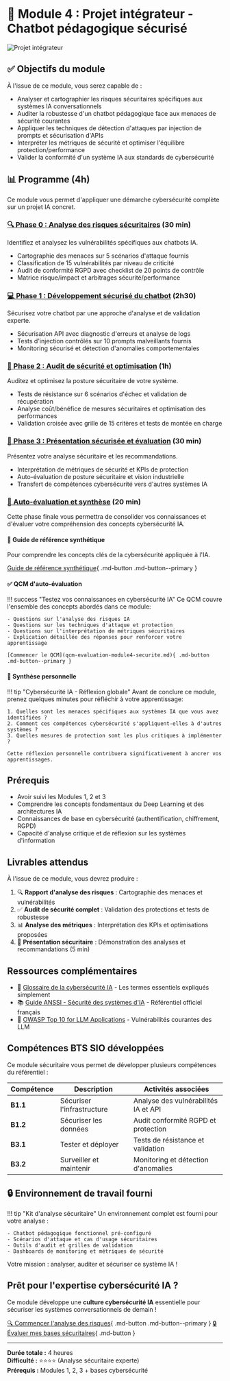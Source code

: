 # 🧠 Module 4 : Projet intégrateur - Chatbot pédagogique sécurisé

![Projet intégrateur](../images/banner-chatbot-pedagogique-securise.svg)

## ✅ Objectifs du module

À l'issue de ce module, vous serez capable de :

- Analyser et cartographier les risques sécuritaires spécifiques aux systèmes IA conversationnels
- Auditer la robustesse d'un chatbot pédagogique face aux menaces de sécurité courantes
- Appliquer les techniques de détection d'attaques par injection de prompts et sécurisation d'APIs
- Interpréter les métriques de sécurité et optimiser l'équilibre protection/performance
- Valider la conformité d'un système IA aux standards de cybersécurité

## 📊 Programme (4h)

Ce module vous permet d'appliquer une démarche cybersécurité complète sur un projet IA concret.

### [🔍 Phase 0 : Analyse des risques sécuritaires](phases/phase0-analyse-risques.md) (30 min)

Identifiez et analysez les vulnérabilités spécifiques aux chatbots IA.

- Cartographie des menaces sur 5 scénarios d'attaque fournis
- Classification de 15 vulnérabilités par niveau de criticité
- Audit de conformité RGPD avec checklist de 20 points de contrôle
- Matrice risque/impact et arbitrages sécurité/performance

### [💻 Phase 1 : Développement sécurisé du chatbot](phases/phase1-developpement-securise.md) (2h30)

Sécurisez votre chatbot par une approche d'analyse et de validation experte.

- Sécurisation API avec diagnostic d'erreurs et analyse de logs
- Tests d'injection contrôlés sur 10 prompts malveillants fournis
- Monitoring sécurisé et détection d'anomalies comportementales

### [🔧 Phase 2 : Audit de sécurité et optimisation](phases/phase2-audit-securite.md) (1h)

Auditez et optimisez la posture sécuritaire de votre système.

- Tests de résistance sur 6 scénarios d'échec et validation de récupération
- Analyse coût/bénéfice de mesures sécuritaires et optimisation des performances
- Validation croisée avec grille de 15 critères et tests de montée en charge

### [🎤 Phase 3 : Présentation sécurisée et évaluation](phases/phase3-presentation-securisee.md) (30 min)

Présentez votre analyse sécuritaire et les recommandations.

- Interprétation de métriques de sécurité et KPIs de protection
- Auto-évaluation de posture sécuritaire et vision industrielle
- Transfert de compétences cybersécurité vers d'autres systèmes IA

### [📝 Auto-évaluation et synthèse](qcm-evaluation-module4-securite.md) (20 min)

Cette phase finale vous permettra de consolider vos connaissances et d'évaluer votre compréhension des concepts cybersécurité IA.

#### 🧠 Guide de référence synthétique

Pour comprendre les concepts clés de la cybersécurité appliquée à l'IA.

[Guide de référence synthétique](ressources/synthese-module4.md){ .md-button .md-button--primary }

#### ✅ QCM d'auto-évaluation

!!! success "Testez vos connaissances en cybersécurité IA"
    Ce QCM couvre l'ensemble des concepts abordés dans ce module:
    
    - Questions sur l'analyse des risques IA
    - Questions sur les techniques d'attaque et protection
    - Questions sur l'interprétation de métriques sécuritaires
    - Explication détaillée des réponses pour renforcer votre apprentissage
    
    [Commencer le QCM](qcm-evaluation-module4-securite.md){ .md-button .md-button--primary }

#### 📝 Synthèse personnelle

!!! tip "Cybersécurité IA - Réflexion globale"
    Avant de conclure ce module, prenez quelques minutes pour réfléchir à votre apprentissage:
    
    1. Quelles sont les menaces spécifiques aux systèmes IA que vous avez identifiées ?
    2. Comment ces compétences cybersécurité s'appliquent-elles à d'autres systèmes ?
    3. Quelles mesures de protection sont les plus critiques à implémenter ?
    
    Cette réflexion personnelle contribuera significativement à ancrer vos apprentissages.

## Prérequis

- Avoir suivi les Modules 1, 2 et 3
- Comprendre les concepts fondamentaux du Deep Learning et des architectures IA
- Connaissances de base en cybersécurité (authentification, chiffrement, RGPD)
- Capacité d'analyse critique et de réflexion sur les systèmes d'information

## Livrables attendus

À l'issue de ce module, vous devrez produire :

1. 🔍 **Rapport d'analyse des risques** : Cartographie des menaces et vulnérabilités
2. ✅ **Audit de sécurité complet** : Validation des protections et tests de robustesse
3. 📊 **Analyse des métriques** : Interprétation des KPIs et optimisations proposées
4. 🎯 **Présentation sécuritaire** : Démonstration des analyses et recommandations (5 min)

## Ressources complémentaires

- 📕 [Glossaire de la cybersécurité IA](ressources/glossaire-cybersecurite-ia.md) - Les termes essentiels expliqués simplement
- 📚 [Guide ANSSI - Sécurité des systèmes d'IA](ressources/guide-anssi-ia.md) - Référentiel officiel français
- 🔗 [OWASP Top 10 for LLM Applications](ressources/owasp-llm-top10.md) - Vulnérabilités courantes des LLM

## Compétences BTS SIO développées

Ce module sécuritaire vous permet de développer plusieurs compétences du référentiel :

| Compétence | Description | Activités associées |
|------------|-------------|---------------------|
| **B1.1** | Sécuriser l'infrastructure | Analyse des vulnérabilités IA et API |
| **B1.2** | Sécuriser les données | Audit conformité RGPD et protection |
| **B3.1** | Tester et déployer | Tests de résistance et validation |
| **B3.2** | Surveiller et maintenir | Monitoring et détection d'anomalies |

## 🔒 Environnement de travail fourni

!!! tip "Kit d'analyse sécuritaire"
    Un environnement complet est fourni pour votre analyse :
    
    - Chatbot pédagogique fonctionnel pré-configuré
    - Scénarios d'attaque et cas d'usage sécuritaires
    - Outils d'audit et grilles de validation
    - Dashboards de monitoring et métriques de sécurité

Votre mission : analyser, auditer et sécuriser ce système IA !

## Prêt pour l'expertise cybersécurité IA ?

Ce module développe une **culture cybersécurité IA** essentielle pour sécuriser les systèmes conversationnels de demain !

[🔍 Commencer l'analyse des risques](phases/phase0-analyse-risques.md){ .md-button .md-button--primary }
[🔒 Évaluer mes bases sécuritaires](qcm-evaluation-module4-securite.md){ .md-button }

---

**Durée totale :** 4 heures  
**Difficulté :** ⭐⭐⭐⭐ (Analyse sécuritaire experte)  
**Prérequis :** Modules 1, 2, 3 + bases cybersécurité